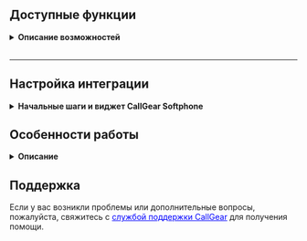 
## Доступные функции

<details>
<summary style="font-weight:bold;">Описание возможностей</summary> <br />

### Звонки

- **Создание сущностей для входящих и исходящих звонков**: Возможность автоматически создавать сущности, такие как обращения, сервисные обращения или рабочие листы, на основе входящих и исходящих звонков. Дополняя набор правил из IVR и Виджета для более точного управления созданием сущностей. Или при определенных параметрах не создавать ничего.
- **Синхронизация пользователей и управление интеграцией**: Синхронизация пользователей из AutoCRM в CallGear
- **Шаблонизация полей**: Возможность использовать шаблонные значения для автоматизации создания источников
- **Виджет звонков**: Возможность использовать виджет CallGear Softphone для звонков и чатов внутри AutoCRM

### Чаты и заявки:

- **Обработка заявок в рабочее время**: Возможность откладывать создание сущностей, если заявка пришла не в рабочее время. Так же возможно использовать рабочее время сотрудника, если в правиле создания заявок выставлен ответственный за подходящую заявку. ![delay_inquiry_settings.png](delay_inquiry_settings.png)
- **Виджет чатов**: Возможность использовать виджет CallGear Softphone работы с чатами внутри AutoCRM.
- **Создание сущностей на основе чатов**: Возможность автоматически создавать сущности на основе чатов и заявок.
  - Сущность по чату создается после окончания чата.
- ****

</details>

<br />

---

## Настройка интеграции

<details>
<summary style="font-weight:bold;">Начальные шаги и виджет CallGear Softphone</summary>

### Начальные шаги <br />

- **Авторизация**:
  - Введите авторизационные данные такие как домен от AutoCRM, логин и пароль пользователя API.
  <br>![credential_create.gif](credential_create.gif)
  - Подтвердите и сохраните подключение.
- **Синхронизация пользователей**:
  - Нажмите на кнопку "Синхронизировать пользователей" для загрузки пользователей из AutoCRM в CallGear.
- **Настройка правил**:
    - Создайте правила для создания сущностей на основе звонков и чатов.
    - Настройте шаблоны для полей "Комментарий", "Источник" и "Уточняющий источник" для автоматизации создания источников.
    <details>
    <summary style="font-weight:bold;">Пример шаблона</summary> <br>
    
    ```jinja
    {{ campaign_name}}
    ```
    В данном примере, если кампания не определена, то в источнике будет строка None.<br>
    чтобы этого избежать или использовать дефолтное значение, можно использовать следующий шаблон:
    ```jinja
    {{ campaign_name or "Дефолтный источник" }}
    ```
  
    В данном примере, если кампания не определена, то будет использовано значение "Дефолтный источник".<br>
    Доступные поля есть в выпадающем списке.
    ![template_vars.png](template_vars.png)
    </details>
<br />


### Виджет CallGear Softphone

1.  **Установка**:
    - Используйте <a href="https://chromewebstore.google.com/detail/callgear/gmepbeelpjhhlnkccmclgijnnleadijl" style="color: blue; text-decoration: underline;">ссылку</a> для загрузки и установки виджета.
2.  **Авторизация**:
    - Войдите, используя свои учетные данные CallGear.
    - Авторизуйтесь в установленном виджете под той же учетной записью.
3.  **Проверка функциональности**:
    - Включите опцию "Показать softphone" в AutoCRM.
    - Убедитесь, что иконка виджета отображается.
</details>

## Особенности работы
<details>
<summary style="font-weight:bold;">Описание</summary> <br>

- **Базовые и уточняющие правила**: Базовые правила объединяются с уточняющими, которые применяются к конкретному звонку или заявке. Если поле заполнено в уточняющем правиле, оно перезаписывает данные из базового правила. Исключением является поле ответственного, оно перезаписывается всегда из уточняющего правила. В случае если поле не заполнено - будет взят ответственный из успешного звонка. 
- **Фильтрация по статусам Обращений\Рабочих листов**: Если не выбраны статусы, то сущность будет создаваться всегда. Если выбраны статусы, то сущность будет создана при условии, что обращение\рабочий лист не находится в выбранных статусах.
---
- **Поле "Комментарий", "Источник" и "Уточняющий источник"**: 
  - Эти поля имеют тип шаблона и поддерживают гибкую настройку с использованием Jinja-шаблонов. Это позволяет настраивать их под различные сценарии в зависимости от данных.
  ![template_example.png](template_example.png)![img.png](img.png)
  - Если такого источника нет в AutoCRM, он будет создан автоматически.
  - Все доступные свойства, которые можно использовать в шаблонах, отображаются в выпадающем списке при настройке. Эти свойства могут немного различаться в зависимости от типа коммуникации (звонок или чат/заявка).<br> 
  ![template_variables.png](template_variables.png)
---
- **Создание сущностей**:
  - Сущности создаются на основе правил, которые могут быть базовыми или уточняющими.
  - Для создания РЛ дополнительно создается сущность Клиент, если таковой не существует. И потому все записи звонков прикрепляются к этому клиенту и их видно в любом РЛ клиента.
---
- **Отложенное создание сущностей**:
  - Если заявка пришла в нерабочее время, создание сущности откладывается до начала рабочего времени.
  - Если в правиле создания заявок указан ответственный, то создание сущности откладывается до начала рабочего времени в расписании ответственного.
  - Если в правиле создания заявок не указан ответственный, то создание сущности откладывается до начала рабочего времени которое указано в настройках интеграции.
  - Если у сотрудника не указано рабочее время, то создание сущности откладывается до начала рабочего времени в настройках интеграции.
---
</details>

## Поддержка <br />

Если у вас возникли проблемы или дополнительные вопросы, пожалуйста, свяжитесь с <a href="mailto:support@callgear.com" style="color: blue; text-decoration: underline;">службой поддержки CallGear</a> для получения помощи.
